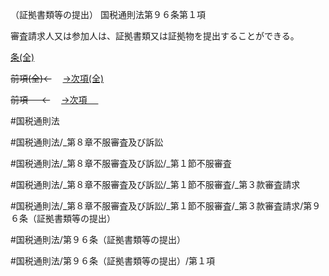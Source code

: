 （証拠書類等の提出）
国税通則法第９６条第１項

審査請求人又は参加人は、証拠書類又は証拠物を提出することができる。

[条(全)](国税通則法＿＿＿＿＿第９６条_.md)

~~前項(全)←~~　  [→次項(全)](国税通則法＿＿＿＿＿第９６条第２項_.md)

~~前項 　 ←~~　  [→次項 　 ](国税通則法＿＿＿＿＿第９６条第２項.md)



#国税通則法

#国税通則法/_第８章不服審査及び訴訟

#国税通則法/_第８章不服審査及び訴訟/_第１節不服審査

#国税通則法/_第８章不服審査及び訴訟/_第１節不服審査/_第３款審査請求

#国税通則法/_第８章不服審査及び訴訟/_第１節不服審査/_第３款審査請求/第９６条（証拠書類等の提出）

#国税通則法/第９６条（証拠書類等の提出）

#国税通則法/第９６条（証拠書類等の提出）/第１項

